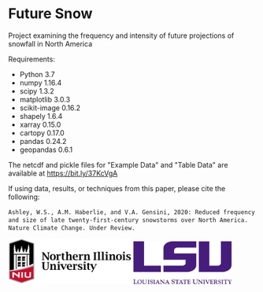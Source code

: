 # Future Snow

Project examining the frequency and intensity of future projections of snowfall in North America

Requirements:

<ul>
  <li>Python 3.7</li>
  <li>numpy 1.16.4</li>
  <li>scipy 1.3.2</li>
  <li>matplotlib 3.0.3</li>
  <li>scikit-image 0.16.2</li>
  <li>shapely 1.6.4</li>
  <li>xarray 0.15.0</li>
  <li>cartopy 0.17.0</li>
  <li>pandas 0.24.2</li>
  <li>geopandas 0.6.1</li>
</ul>


The netcdf and pickle files for "Example Data" and "Table Data" are available at https://bit.ly/37KcVgA


If using data, results, or techniques from this paper, please cite the following:

```
Ashley, W.S., A.M. Haberlie, and V.A. Gensini, 2020: Reduced frequency and size of late twenty-first-century snowstorms over North America. Nature Climate Change. Under Review.
```


<p float="left">
  <img src="/Pictures/Northern_Illinois_University_logo.jpg" width="250" /> 
  <img src="/Pictures/LSU_FullName_Purple_RGB.jpg" width="200" />
</p>


